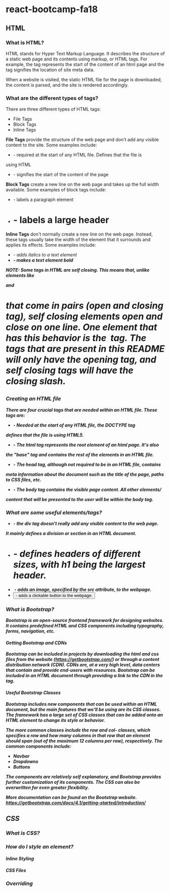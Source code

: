 # react-bootcamp-fa18

## HTML
### What is HTML?
HTML stands for Hyper Text Markup Language. It describes the structure of a static
web page and its contents using markup, or HTML tags. For example, the <body> tag
represents the start of the content of an html page and the <head> tag signifies
the location of site meta data.

When a website is visited, the static HTML file for the page is downloaded,
the content is parsed, and the site is rendered accordingly.

### What are the different types of tags?
There are three different types of HTML tags:
  * File Tags
  * Block Tags
  * Inline Tags

**File Tags** provide the structure of the web page and don't add any visible content
to the site. Some examples include:
  * <!DOCTYPE> - required at the start of any HTML file. Defines that the file is
  using HTML
  * <body> - signifies the start of the content of the page

**Block Tags** create a new line on the web page and takes up the full width available.
Some examples of block tags include:
  * <p> - labels a paragraph element
  * <h1> - labels a large header

**Inline Tags** don't normally create a new line on the web page. Instead, these tags
usually take the width of the element that it surrounds and applies its effects.
Some examples include:
  * <i> - adds italics to a text element
  * <strong> - makes a text element bold

**_NOTE:_** Some tags in HTML are self closing. This means that, unlike elements
like <p> and <h1> that come in pairs (open and closing tag), self closing elements
open and close on one line. One element that has this behavior is the <img /> tag.
The tags that are present in this README will only have the opening tag, and self
closing tags will have the closing slash.

### Creating an HTML file
There are four crucial tags that are needed within an HTML file. These tags are:
  * <!DOCTYPE html> - Needed at the start of any HTML file, the DOCTYPE tag
  defines that the file is using HTML5.
  * <html> - The html tag represents the root element of an html page. It's also
  the "base" tag and contains the rest of the elements in an HTML file.
  * <head> - The head tag, although not required to be in an HTML file, contains
  meta information about the document such as the title of the page, paths to
  CSS files, etc.
  * <body> - The body tag contains the visible page content. All other elements/
  content that will be presented to the user will be within the body tag.

### What are some useful elements/tags?
  * <div> - the div tag doesn't really add any visible content to the web page.
  It mainly defines a division or section in an HTML document.
  * <h1 - h6> - defines headers of different sizes, with h1 being the largest header.
  * <img/> - adds an image, specified by the src attribute, to the webpage.
  * <button> - adds a clickable button to the webpage.

### What is Bootstrap?
Bootstrap is an open-source frontend framework for designing websites. It contains
predefined HTML and CSS components including typography, forms, navigation, etc.

#### Getting Bootstrap and CDNs
Bootstrap can be included in projects by downloading the html and css files from
the website (https://getbootstrap.com/) or through a content distribution network (CDN).
CDNs are, at a very high level, data centers that contain and provide end-users with
resources. Bootstrap can be included in an HTML document through providing a link
to the CDN in the <link> tag.

#### Useful Bootstrap Classes
Bootstrap includes new components that can be used within an HTML document, but
the main features that we'll be using are its CSS classes. The framework has a large
set of CSS classes that can be added onto an HTML element to change its style or
behavior.

The more common classes include the **row** and **col-** classes, which specifies a row
and how many columns in that row that an element should span
(out of the maximum 12 columns per row), respectively. The common components include:
  * Navbar
  * Dropdowns
  * Buttons

The components are relatively self explanatory, and Bootstrap provides further
customization of its components. The CSS can also be overwritten for even greater
flexibility.

More documentation can be found on the Bootstrap website.
https://getbootstrap.com/docs/4.1/getting-started/introduction/

## CSS
### What is CSS?

### How do I style an element?
#### Inline Styling

#### CSS Files

### Overriding
